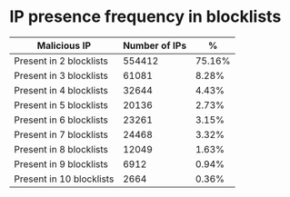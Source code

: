 # IP presence frequency in blocklists
| Malicious IP | Number of IPs | % |
|----|----|----|
| Present in 2 blocklists | 554412 | 75.16% |
| Present in 3 blocklists | 61081 | 8.28% |
| Present in 4 blocklists | 32644 | 4.43% |
| Present in 5 blocklists | 20136 | 2.73% |
| Present in 6 blocklists | 23261 | 3.15% |
| Present in 7 blocklists | 24468 | 3.32% |
| Present in 8 blocklists | 12049 | 1.63% |
| Present in 9 blocklists | 6912 | 0.94% |
| Present in 10 blocklists | 2664 | 0.36% |
